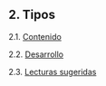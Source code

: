 ## 2. Tipos

2.1. [Contenido](./Capitulos/2_Tipos/2_1_Contenido.md)

2.2. [Desarrollo](./Capitulos/2_Tipos/2_2_Desarrollo.md)
    
2.3. [Lecturas sugeridas](./Capitulos/2_Tipos/2_3_Lecturas_Sugeridas.md)
